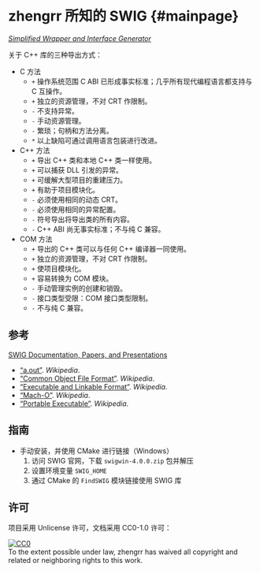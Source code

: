 # zhengrr 所知的 SWIG                                                {#mainpage}

[*Simplified Wrapper and Interface Generator*](http://swig.org/)

关于 C++ 库的三种导出方式：

*   C 方法
    *   `+` 操作系统范围 C ABI 已形成事实标准；几乎所有现代编程语言都支持与 C 互操作。
    *   `+` 独立的资源管理，不对 CRT 作限制。
    *   `-` 不支持异常。
    *   `-` 手动资源管理。
    *   `-` 繁琐；句柄和方法分离。
    *   `*` 以上缺陷可通过调用语言包装进行改进。
*   C++ 方法
    *   `+` 导出 C++ 类和本地 C++ 类一样使用。
    *   `+` 可以捕获 DLL 引发的异常。
    *   `+` 可缓解大型项目的重建压力。
    *   `+` 有助于项目模块化。
    *   `-` 必须使用相同的动态 CRT。
    *   `-` 必须使用相同的异常配置。
    *   `-` 符号导出将导出类的所有内容。
    *   `-` C++ ABI 尚无事实标准；不与纯 C 兼容。
*   COM 方法
    *   `+` 导出的 C++ 类可以与任何 C++ 编译器一同使用。
    *   `+` 独立的资源管理，不对 CRT 作限制。
    *   `+` 使项目模块化。
    *   `+` 容易转换为 COM 模块。
    *   `-` 手动管理实例的创建和销毁。
    *   `-` 接口类型受限：COM 接口类型限制。
    *   `-` 不与纯 C 兼容。

## 参考

[SWIG Documentation, Papers, and Presentations](http://swig.org/doc.html)

*   [“a.out”](https://wikipedia.org/wiki/A.out). *Wikipedia*.
*   [“Common Object File Format”](https://wikipedia.org/wiki/COFF). *Wikipedia*.
*   [“Executable and Linkable Format”](https://wikipedia.org/wiki/Executable_and_Linkable_Format). *Wikipedia*.
*   [“Mach-O”](https://wikipedia.org/wiki/Mach-O). *Wikipedia*.
*   [“Portable Executable”](https://wikipedia.org/wiki/Portable_Executable). *Wikipedia*.

## 指南

*   手动安装，并使用 CMake 进行链接（Windows）
    1.  访问 SWIG 官网，下载 `swigwin-4.0.0.zip` 包并解压
    2.  设置环境变量 `SWIG_HOME`
    3.  通过 CMake 的 `FindSWIG` 模块链接使用 SWIG 库

## 许可

项目采用 Unlicense 许可，文档采用 CC0-1.0 许可：

<p xmlns:dct="https://purl.org/dc/terms/">
  <a rel="license"
     href="https://creativecommons.org/publicdomain/zero/1.0/">
    <img src="https://licensebuttons.net/p/zero/1.0/88x31.png" style="border-style: none;" alt="CC0" />
  </a>
  <br />
  To the extent possible under law,
  <span resource="[_:publisher]" rel="dct:publisher">
    <span property="dct:title">zhengrr</span></span>
  has waived all copyright and related or neighboring rights to this work.
</p>
